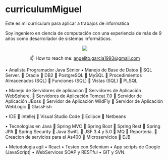 # curriculumMiguel
Este es mi curriculum para aplicar a trabajos de informatica


Soy ingeniero en ciencia de computación con una experiencia de más de 9 años como desarrollador de sistemas informáticos.



<p align='center'>
   <a href="https://www.linkedin.com/in/miguel-%C3%A1ngel-garcia-cruz-63760a136//">
       <img src="https://img.shields.io/badge/linkedin-%230077B5.svg?&style=for-the-badge&logo=linkedin&logoColor=white"/>
   </a>
<p align='center'>
   📫 How to reach me: <a href='mailto:angelito.garcia1993@gmail.com'>angelito.garcia1993@gmail.com</a>
</p>


•	Analista Programador Java Sénior
•	Manejo de Base de Datos
	SQL Server.
	 Oracle
	DB2
	PostgreSQL
	MySQL
	Procedimientos Almacenados (SQL) 
	Funciones (SQL)
	Vistas (SQL)
	PLSQL

•	Manejo de Servidores de aplicación
	Servidores de Aplicación WebSphere.
	Servidores de Aplicación Tomcat 7.0
	Servidor de Aplicación JBoss
	Servidor de Aplicación WildFly
	Servidor de Aplicación WebLogic
	GlassFish

•	IDE
	Intellej
	Visual Studio Code
	Eclipce
	Netbeans

•	Tecnologias en Java
	Spring MVC
	Spring Boot
	Spring Rest
	Spring JPA
	Spring Security
	Java Swift.
	JSF 3.4 y 5.0
	MQ
	Reporteria.
	Creacion de servicios para el As400
	Microservicios
	EJB

•	Metodologia agil
•	React
•	Testeo con Selenium
•	App scripts de Google (JavaScript)
•	WebServices SOAP y RESTful
•	GIT y SVN.



